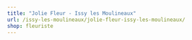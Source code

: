 ```yaml
---
title: "Jolie Fleur - Issy les Moulineaux"
url: /issy-les-moulineaux/jolie-fleur-issy-les-moulineaux/
shop: fleuriste
---
```

